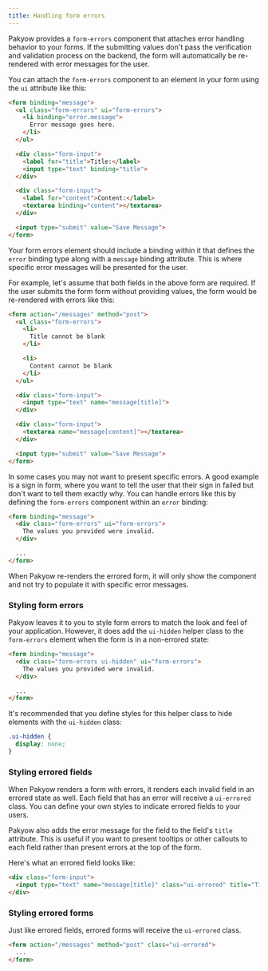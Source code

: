 ```yaml
---
title: Handling form errors
---
```


Pakyow provides a `form-errors` component that attaches error handling behavior to your forms. If the submitting values don't pass the verification and validation process on the backend, the form will automatically be re-rendered with error messages for the user.

You can attach the `form-errors` component to an element in your form using the `ui` attribute like this:

```html
<form binding="message">
  <ul class="form-errors" ui="form-errors">
    <li binding="error.message">
      Error message goes here.
    </li>
  </ul>

  <div class="form-input">
    <label for="title">Title:</label>
    <input type="text" binding="title">
  </div>

  <div class="form-input">
    <label for="content">Content:</label>
    <textarea binding="content"></textarea>
  </div>

  <input type="submit" value="Save Message">
</form>
```

Your form errors element should include a binding within it that defines the `error` binding type along with a `message` binding attribute. This is where specific error messages will be presented for the user.

For example, let's assume that both fields in the above form are required. If the user submits the form form without providing values, the form would be re-rendered with errors like this:

```html
<form action="/messages" method="post">
  <ul class="form-errors">
    <li>
      Title cannot be blank
    </li>

    <li>
      Content cannot be blank
    </li>
  </ul>

  <div class="form-input">
    <input type="text" name="message[title]">
  </div>

  <div class="form-input">
    <textarea name="message[content]"></textarea>
  </div>

  <input type="submit" value="Save Message">
</form>
```

In some cases you may not want to present specific errors. A good example is a sign in form, where you want to tell the user that their sign in failed but don't want to tell them exactly why. You can handle errors like this by defining the `form-errors` component within an `error` binding:

```html
<form binding="message">
  <div class="form-errors" ui="form-errors">
    The values you provided were invalid.
  </div>

  ...
</form>
```

When Pakyow re-renders the errored form, it will only show the component and not try to populate it with specific error messages.

### Styling form errors

Pakyow leaves it to you to style form errors to match the look and feel of your application. However, it does add the `ui-hidden` helper class to the `form-errors` element when the form is in a non-errored state:

```html
<form binding="message">
  <div class="form-errors ui-hidden" ui="form-errors">
    The values you provided were invalid.
  </div>

  ...
</form>
```

It's recommended that you define styles for this helper class to hide elements with the `ui-hidden` class:

```css
.ui-hidden {
  display: none;
}
```

### Styling errored fields

When Pakyow renders a form with errors, it renders each invalid field in an errored state as well. Each field that has an error will receive a `ui-errored` class. You can define your own styles to indicate errored fields to your users.

Pakyow also adds the error message for the field to the field's `title` attribute. This is useful if you want to present tooltips or other callouts to each field rather than present errors at the top of the form.

Here's what an errored field looks like:

```html
<div class="form-input">
  <input type="text" name="message[title]" class="ui-errored" title="Title cannot be blank">
</div>
```

### Styling errored forms

Just like errored fields, errored forms will receive the `ui-errored` class.

```html
<form action="/messages" method="post" class="ui-errored">
  ...
</form>
```
